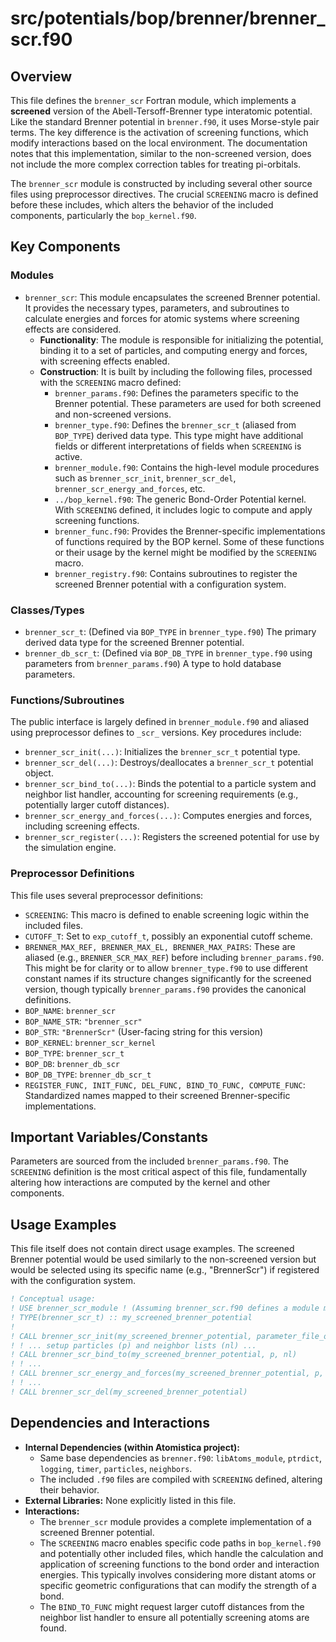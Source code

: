 # src/potentials/bop/brenner/brenner_scr.f90

## Overview

This file defines the `brenner_scr` Fortran module, which implements a **screened** version of the Abell-Tersoff-Brenner type interatomic potential. Like the standard Brenner potential in `brenner.f90`, it uses Morse-style pair terms. The key difference is the activation of screening functions, which modify interactions based on the local environment. The documentation notes that this implementation, similar to the non-screened version, does not include the more complex correction tables for treating pi-orbitals.

The `brenner_scr` module is constructed by including several other source files using preprocessor directives. The crucial `SCREENING` macro is defined before these includes, which alters the behavior of the included components, particularly the `bop_kernel.f90`.

## Key Components

### Modules

*   `brenner_scr`: This module encapsulates the screened Brenner potential. It provides the necessary types, parameters, and subroutines to calculate energies and forces for atomic systems where screening effects are considered.
    *   **Functionality**: The module is responsible for initializing the potential, binding it to a set of particles, and computing energy and forces, with screening effects enabled.
    *   **Construction**: It is built by including the following files, processed with the `SCREENING` macro defined:
        *   `brenner_params.f90`: Defines the parameters specific to the Brenner potential. These parameters are used for both screened and non-screened versions.
        *   `brenner_type.f90`: Defines the `brenner_scr_t` (aliased from `BOP_TYPE`) derived data type. This type might have additional fields or different interpretations of fields when `SCREENING` is active.
        *   `brenner_module.f90`: Contains the high-level module procedures such as `brenner_scr_init`, `brenner_scr_del`, `brenner_scr_energy_and_forces`, etc.
        *   `../bop_kernel.f90`: The generic Bond-Order Potential kernel. With `SCREENING` defined, it includes logic to compute and apply screening functions.
        *   `brenner_func.f90`: Provides the Brenner-specific implementations of functions required by the BOP kernel. Some of these functions or their usage by the kernel might be modified by the `SCREENING` macro.
        *   `brenner_registry.f90`: Contains subroutines to register the screened Brenner potential with a configuration system.

### Classes/Types

*   `brenner_scr_t`: (Defined via `BOP_TYPE` in `brenner_type.f90`) The primary derived data type for the screened Brenner potential.
*   `brenner_db_scr_t`: (Defined via `BOP_DB_TYPE` in `brenner_type.f90` using parameters from `brenner_params.f90`) A type to hold database parameters.

### Functions/Subroutines

The public interface is largely defined in `brenner_module.f90` and aliased using preprocessor defines to `_scr_` versions. Key procedures include:
*   `brenner_scr_init(...)`: Initializes the `brenner_scr_t` potential type.
*   `brenner_scr_del(...)`: Destroys/deallocates a `brenner_scr_t` potential object.
*   `brenner_scr_bind_to(...)`: Binds the potential to a particle system and neighbor list handler, accounting for screening requirements (e.g., potentially larger cutoff distances).
*   `brenner_scr_energy_and_forces(...)`: Computes energies and forces, including screening effects.
*   `brenner_scr_register(...)`: Registers the screened potential for use by the simulation engine.

### Preprocessor Definitions

This file uses several preprocessor definitions:
*   `SCREENING`: This macro is defined to enable screening logic within the included files.
*   `CUTOFF_T`: Set to `exp_cutoff_t`, possibly an exponential cutoff scheme.
*   `BRENNER_MAX_REF, BRENNER_MAX_EL, BRENNER_MAX_PAIRS`: These are aliased (e.g., `BRENNER_SCR_MAX_REF`) before including `brenner_params.f90`. This might be for clarity or to allow `brenner_type.f90` to use different constant names if its structure changes significantly for the screened version, though typically `brenner_params.f90` provides the canonical definitions.
*   `BOP_NAME`: `brenner_scr`
*   `BOP_NAME_STR`: `"brenner_scr"`
*   `BOP_STR`: `"BrennerScr"` (User-facing string for this version)
*   `BOP_KERNEL`: `brenner_scr_kernel`
*   `BOP_TYPE`: `brenner_scr_t`
*   `BOP_DB`: `brenner_db_scr`
*   `BOP_DB_TYPE`: `brenner_db_scr_t`
*   `REGISTER_FUNC, INIT_FUNC, DEL_FUNC, BIND_TO_FUNC, COMPUTE_FUNC`: Standardized names mapped to their screened Brenner-specific implementations.

## Important Variables/Constants

Parameters are sourced from the included `brenner_params.f90`. The `SCREENING` definition is the most critical aspect of this file, fundamentally altering how interactions are computed by the kernel and other components.

## Usage Examples

This file itself does not contain direct usage examples. The screened Brenner potential would be used similarly to the non-screened version but would be selected using its specific name (e.g., "BrennerScr") if registered with the configuration system.

```fortran
! Conceptual usage:
! USE brenner_scr_module ! (Assuming brenner_scr.f90 defines a module making these available)
! TYPE(brenner_scr_t) :: my_screened_brenner_potential
!
! CALL brenner_scr_init(my_screened_brenner_potential, parameter_file_or_db = ...)
! ! ... setup particles (p) and neighbor lists (nl) ...
! CALL brenner_scr_bind_to(my_screened_brenner_potential, p, nl)
! ! ...
! CALL brenner_scr_energy_and_forces(my_screened_brenner_potential, p, nl, E_pot, forces_array, virial_tensor)
! ! ...
! CALL brenner_scr_del(my_screened_brenner_potential)
```

## Dependencies and Interactions

*   **Internal Dependencies (within Atomistica project):**
    *   Same base dependencies as `brenner.f90`: `libAtoms_module`, `ptrdict`, `logging`, `timer`, `particles`, `neighbors`.
    *   The included `.f90` files are compiled with `SCREENING` defined, altering their behavior.
*   **External Libraries:** None explicitly listed in this file.
*   **Interactions:**
    *   The `brenner_scr` module provides a complete implementation of a screened Brenner potential.
    *   The `SCREENING` macro enables specific code paths in `bop_kernel.f90` and potentially other included files, which handle the calculation and application of screening functions to the bond order and interaction energies. This typically involves considering more distant atoms or specific geometric configurations that can modify the strength of a bond.
    *   The `BIND_TO_FUNC` might request larger cutoff distances from the neighbor list handler to ensure all potentially screening atoms are found.
```
